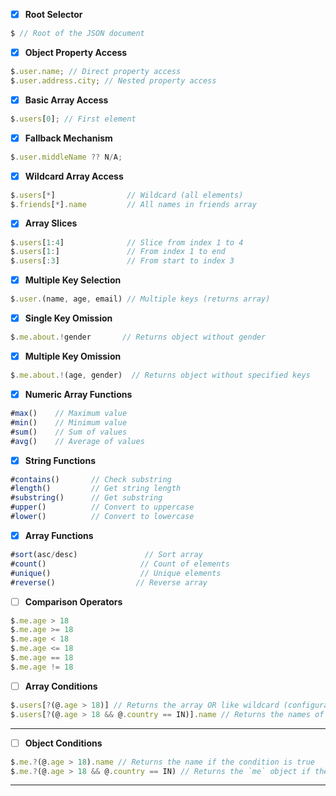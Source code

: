 - [x] **Root Selector**

```js
$ // Root of the JSON document
```

- [x] **Object Property Access**

```js
$.user.name; // Direct property access
$.user.address.city; // Nested property access
```

- [x] **Basic Array Access**

```js
$.users[0]; // First element
```


- [x] **Fallback Mechanism**

```js
$.user.middleName ?? N/A;
```

- [x] **Wildcard Array Access**

```js
$.users[*]                // Wildcard (all elements)
$.friends[*].name         // All names in friends array
```

- [x] **Array Slices**

```js
$.users[1:4]              // Slice from index 1 to 4
$.users[1:]               // From index 1 to end
$.users[:3]               // From start to index 3
```

- [x] **Multiple Key Selection**

```js
$.user.(name, age, email) // Multiple keys (returns array)
```

- [x] **Single Key Omission**

```js
$.me.about.!gender       // Returns object without gender
```

- [x] **Multiple Key Omission**

```js
$.me.about.!(age, gender)  // Returns object without specified keys
```


- [x] **Numeric Array Functions**

```js
#max()    // Maximum value
#min()    // Minimum value
#sum()    // Sum of values
#avg()    // Average of values
```

- [x] **String Functions**

```js
#contains()       // Check substring
#length()         // Get string length
#substring()      // Get substring
#upper()          // Convert to uppercase
#lower()          // Convert to lowercase
```

- [x] **Array Functions**

```js
#sort(asc/desc)               // Sort array
#count()                     // Count of elements
#unique()                    // Unique elements
#reverse()                  // Reverse array
```

- [ ] **Comparison Operators**

```js
$.me.age > 18
$.me.age >= 18
$.me.age < 18
$.me.age <= 18
$.me.age == 18
$.me.age != 18
```

- [ ] **Array Conditions**

```js
$.users[?(@.age > 18)] // Returns the array OR like wildcard (configurable)
$.users[?(@.age > 18 && @.country == IN)].name // Returns the names of users who fulfills the condition and if the return type is set to wildcard like.
```

---
- [ ] **Object Conditions**

```js
$.me.?(@.age > 18).name // Returns the name if the condition is true
$.me.?(@.age > 18 && @.country == IN) // Returns the `me` object if the condition is true
```

---

